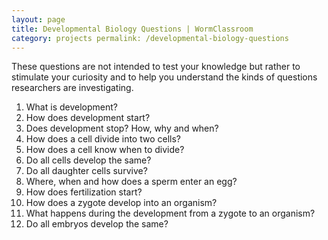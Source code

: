 ```yaml
---
layout: page
title: Developmental Biology Questions | WormClassroom
category: projects permalink: /developmental-biology-questions
---
```

These questions are not intended to test your knowledge but rather to
stimulate your curiosity and to help you understand the kinds of
questions researchers are investigating.

1.  What is development?
2.  How does development start?
3.  Does development stop? How, why and when?
4.  How does a cell divide into two cells?
5.  How does a cell know when to divide?
6.  Do all cells develop the same?
7.  Do all daughter cells survive?
8.  Where, when and how does a sperm enter an egg?
9.  How does fertilization start?
10. How does a zygote develop into an organism?
11. What happens during the development from a zygote to an organism?
12. Do all embryos develop the same?

